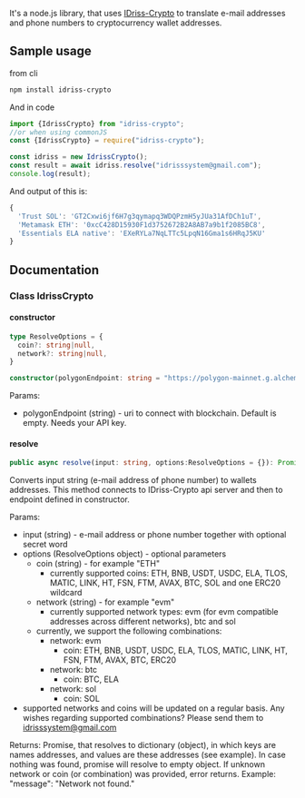 It's a node.js library, that uses [IDriss-Crypto](https://www.idriss-crypto.com/) to translate e-mail addresses and phone numbers to cryptocurrency wallet addresses.

## Sample usage
from cli
```bash
npm install idriss-crypto
```

And in code

```javascript
import {IdrissCrypto} from "idriss-crypto";
//or when using commonJS
const {IdrissCrypto} = require("idriss-crypto");

const idriss = new IdrissCrypto();
const result = await idriss.resolve("idrisssystem@gmail.com");
console.log(result);
```

And output of this is:

```javascript
{
  'Trust SOL': 'GT2Cxwi6jf6H7g3qymapq3WDQPzmH5yJUa31AfDCh1uT',
  'Metamask ETH': '0xcC428D15930F1d3752672B2A8AB7a9b1f2085BC8',
  'Essentials ELA native': 'EXeRYLa7NqLTTc5LpqN16Gma1s6HRqJ5KU'
}
```
## Documentation

### Class IdrissCrypto
#### constructor
```typescript
type ResolveOptions = {
  coin?: string|null,
  network?: string|null,
}

constructor(polygonEndpoint: string = "https://polygon-mainnet.g.alchemy.com/v2/...")
```
Params:
* polygonEndpoint (string) - uri to connect with blockchain. Default is empty. Needs your API key.

#### resolve
```typescript
public async resolve(input: string, options:ResolveOptions = {}): Promise<{ [index: string]: string }>
```
Converts input string (e-mail address of phone number) to wallets addresses. This method connects to IDriss-Crypto api server and then to endpoint defined in constructor. 

Params:
* input (string) - e-mail address or phone number together with optional secret word
* options (ResolveOptions object) - optional parameters
  * coin (string) - for example "ETH"
    * currently supported coins: ETH, BNB, USDT, USDC, ELA, TLOS, MATIC, LINK, HT, FSN, FTM, AVAX, BTC, SOL and one ERC20 wildcard
  * network (string) - for example "evm"
    * currently supported network types: evm (for evm compatible addresses across different networks), btc and sol
  * currently, we support the following combinations:
    * network: evm
        * coin: ETH, BNB, USDT, USDC, ELA, TLOS, MATIC, LINK, HT, FSN, FTM, AVAX, BTC, ERC20
    * network: btc
        * coin: BTC, ELA
    * network: sol 
        * coin: SOL
* supported networks and coins will be updated on a regular basis. Any  wishes regarding supported combinations? Please send them to idrisssystem@gmail.com

Returns:
Promise, that resolves to dictionary (object), in which keys are names addresses, and values are these addresses (see example). In case nothing was found, promise will resolve to empty object. If unknown network or coin (or combination) was provided, error returns. Example: "message": "Network not found."
